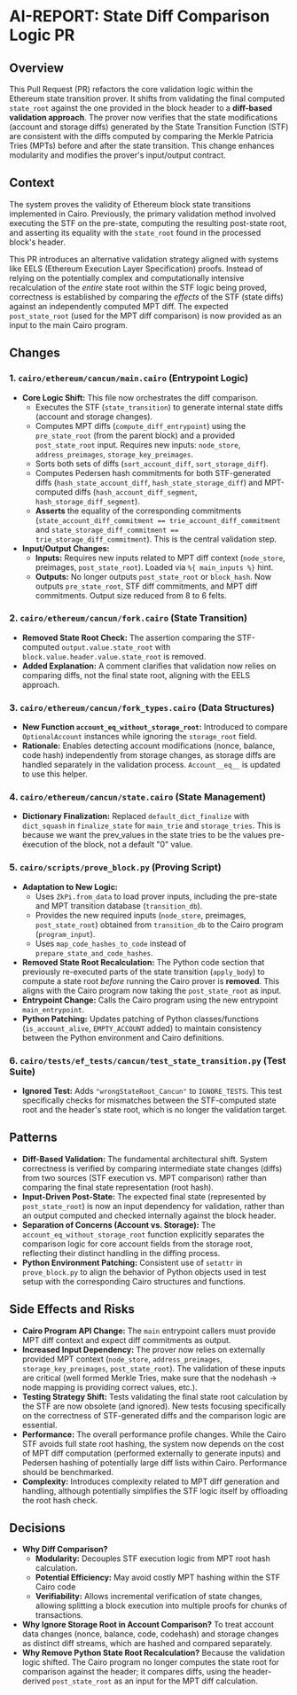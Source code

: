 # AI-REPORT: State Diff Comparison Logic PR

## Overview

This Pull Request (PR) refactors the core validation logic within the Ethereum state transition prover. It shifts from validating the final computed `state_root` against the one provided in the block header to a **diff-based validation approach**. The prover now verifies that the state modifications (account and storage diffs) generated by the State Transition Function (STF) are consistent with the diffs computed by comparing the Merkle Patricia Tries (MPTs) before and after the state transition. This change enhances modularity and modifies the prover's input/output contract.

## Context

The system proves the validity of Ethereum block state transitions implemented in Cairo. Previously, the primary validation method involved executing the STF on the pre-state, computing the resulting post-state root, and asserting its equality with the `state_root` found in the processed block's header.

This PR introduces an alternative validation strategy aligned with systems like EELS (Ethereum Execution Layer Specification) proofs. Instead of relying on the potentially complex and computationally intensive recalculation of the *entire* state root within the STF logic being proved, correctness is established by comparing the *effects* of the STF (state diffs) against an independently computed MPT diff. The expected `post_state_root` (used for the MPT diff comparison) is now provided as an input to the main Cairo program.

## Changes

### 1. `cairo/ethereum/cancun/main.cairo` (Entrypoint Logic)

*   **Core Logic Shift:** This file now orchestrates the diff comparison.
    *   Executes the STF (`state_transition`) to generate internal state diffs (account and storage changes).
    *   Computes MPT diffs (`compute_diff_entrypoint`) using the `pre_state_root` (from the parent block) and a provided `post_state_root` input. Requires new inputs: `node_store`, `address_preimages`, `storage_key_preimages`.
    *   Sorts both sets of diffs (`sort_account_diff`, `sort_storage_diff`).
    *   Computes Pedersen hash commitments for both STF-generated diffs (`hash_state_account_diff`, `hash_state_storage_diff`) and MPT-computed diffs (`hash_account_diff_segment`, `hash_storage_diff_segment`).
    *   **Asserts** the equality of the corresponding commitments (`state_account_diff_commitment == trie_account_diff_commitment` and `state_storage_diff_commitment == trie_storage_diff_commitment`). This is the central validation step.
*   **Input/Output Changes:**
    *   **Inputs:** Requires new inputs related to MPT diff context (`node_store`, preimages, `post_state_root`). Loaded via `%{ main_inputs %}` hint.
    *   **Outputs:** No longer outputs `post_state_root` or `block_hash`. Now outputs `pre_state_root`, STF diff commitments, and MPT diff commitments. Output size reduced from 8 to 6 felts.

### 2. `cairo/ethereum/cancun/fork.cairo` (State Transition)

*   **Removed State Root Check:** The assertion comparing the STF-computed `output.value.state_root` with `block.value.header.value.state_root` is removed.
*   **Added Explanation:** A comment clarifies that validation now relies on comparing diffs, not the final state root, aligning with the EELS approach.

### 3. `cairo/ethereum/cancun/fork_types.cairo` (Data Structures)

*   **New Function `account_eq_without_storage_root`:** Introduced to compare `OptionalAccount` instances while ignoring the `storage_root` field.
*   **Rationale:** Enables detecting account modifications (nonce, balance, code hash) independently from storage changes, as storage diffs are handled separately in the validation process. `Account__eq__` is updated to use this helper.

### 4. `cairo/ethereum/cancun/state.cairo` (State Management)

*   **Dictionary Finalization:** Replaced `default_dict_finalize` with `dict_squash` in `finalize_state` for `main_trie` and `storage_tries`. This is because we want the prev_values in the state tries to be the values pre-éxecution of the block, not a default "0" value.

### 5. `cairo/scripts/prove_block.py` (Proving Script)

*   **Adaptation to New Logic:**
    *   Uses `ZkPi.from_data` to load prover inputs, including the pre-state and MPT transition database (`transition_db`).
    *   Provides the new required inputs (`node_store`, preimages, `post_state_root`) obtained from `transition_db` to the Cairo program (`program_input`).
    *   Uses `map_code_hashes_to_code` instead of `prepare_state_and_code_hashes`.
*   **Removed State Root Recalculation:** The Python code section that previously re-executed parts of the state transition (`apply_body`) to compute a state root *before* running the Cairo prover is **removed**. This aligns with the Cairo program now taking the `post_state_root` as input.
*   **Entrypoint Change:** Calls the Cairo program using the new entrypoint `main_entrypoint`.
*   **Python Patching:** Updates patching of Python classes/functions (`is_account_alive`, `EMPTY_ACCOUNT` added) to maintain consistency between the Python environment and Cairo definitions.

### 6. `cairo/tests/ef_tests/cancun/test_state_transition.py` (Test Suite)

*   **Ignored Test:** Adds `"wrongStateRoot_Cancun"` to `IGNORE_TESTS`. This test specifically checks for mismatches between the STF-computed state root and the header's state root, which is no longer the validation target.

## Patterns

*   **Diff-Based Validation:** The fundamental architectural shift. System correctness is verified by comparing intermediate state changes (diffs) from two sources (STF execution vs. MPT comparison) rather than comparing the final state representation (root hash).
*   **Input-Driven Post-State:** The expected final state (represented by `post_state_root`) is now an input dependency for validation, rather than an output computed and checked internally against the block header.
*   **Separation of Concerns (Account vs. Storage):** The `account_eq_without_storage_root` function explicitly separates the comparison logic for core account fields from the storage root, reflecting their distinct handling in the diffing process.
*   **Python Environment Patching:** Consistent use of `setattr` in `prove_block.py` to align the behavior of Python objects used in test setup with the corresponding Cairo structures and functions.

## Side Effects and Risks

*   **Cairo Program API Change:** The `main` entrypoint callers must provide MPT diff context and expect diff commitments as output.
*   **Increased Input Dependency:** The prover now relies on externally provided MPT context (`node_store`, `address_preimages`, `storage_key_preimages`, `post_state_root`). The validation of these inputs are critical (well formed Merkle Tries, make sure that the nodehash -> node mapping is providing correct values, etc.).
*   **Testing Strategy Shift:** Tests validating the final state root calculation by the STF are now obsolete (and ignored). New tests focusing specifically on the correctness of STF-generated diffs and the comparison logic are essential.
*   **Performance:** The overall performance profile changes. While the Cairo STF avoids full state root hashing, the system now depends on the cost of MPT diff computation (performed externally to generate inputs) and Pedersen hashing of potentially large diff lists within Cairo. Performance should be benchmarked.
*   **Complexity:** Introduces complexity related to MPT diff generation and handling, although potentially simplifies the STF logic itself by offloading the root hash check.

## Decisions

*   **Why Diff Comparison?**
    *   **Modularity:** Decouples STF execution logic from MPT root hash calculation.
    *   **Potential Efficiency:** May avoid costly MPT hashing within the STF Cairo code
    *   **Verifiability:** Allows incremental verification of state changes, allowing splitting a block execution into multiple proofs for chunks of transactions.
*   **Why Ignore Storage Root in Account Comparison?** To treat account data changes (nonce, balance, code, codehash) and storage changes as distinct diff streams, which are hashed and compared separately.
*   **Why Remove Python State Root Recalculation?** Because the validation logic shifted. The Cairo program no longer computes the state root for comparison against the header; it compares diffs, using the header-derived `post_state_root` as an input for the MPT diff calculation.
